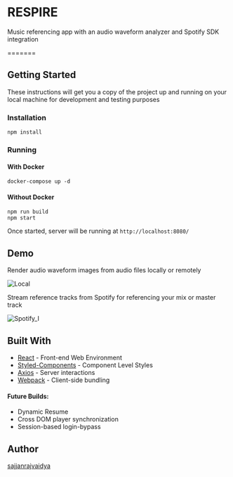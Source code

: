 # RESPIRE
Music referencing app with an audio waveform analyzer and Spotify SDK integration

=======
## Getting Started
These instructions will get you a copy of the project up and running on your local machine for development and testing purposes

### Installation
```
npm install
```

### Running

#### With Docker
```
docker-compose up -d
```

#### Without Docker
```
npm run build
npm start
```

Once started, server will be running at `http://localhost:8080/`

## Demo
Render audio waveform images from audio files locally or remotely

![Local](https://github.com/sajjanrajvaidya/mvp/blob/master/Respire%20Local%20Render%20GIF-downsized_large.gif)

Stream reference tracks from Spotify for referencing your mix or master track

![Spotify_I](https://github.com/sajjanrajvaidya/mvp/blob/master/Spotify%20Integration%20Phase%20I%20GIF-downsized_large.gif)

## Built With
* [React](https://reactjs.org/) - Front-end Web Environment
* [Styled-Components](https://styled-components.com/) - Component Level Styles
* [Axios](https://www.npmjs.com/package/axios) - Server interactions
* [Webpack](https://webpack.js.org/) - Client-side bundling

#### Future Builds:
* Dynamic Resume
* Cross DOM player synchronization
* Session-based login-bypass

## Author
[sajjanrajvaidya](https://github.com/sajjanrajvaidya)